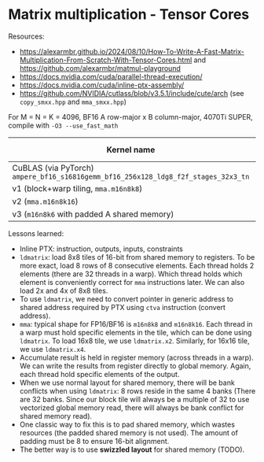 # Matrix multiplication - Tensor Cores

Resources:
- https://alexarmbr.github.io/2024/08/10/How-To-Write-A-Fast-Matrix-Multiplication-From-Scratch-With-Tensor-Cores.html and https://github.com/alexarmbr/matmul-playground
- https://docs.nvidia.com/cuda/parallel-thread-execution/
- https://docs.nvidia.com/cuda/inline-ptx-assembly/
- https://github.com/NVIDIA/cutlass/blob/v3.5.1/include/cute/arch (see `copy_smxx.hpp` and `mma_smxx.hpp`)

For M = N = K = 4096, BF16 A row-major x B column-major, 4070Ti SUPER, compile with `-O3 --use_fast_math`

Kernel name                                                                        | Duration (ms) | % of CuBLAS
-----------------------------------------------------------------------------------|---------------|-------------
CuBLAS (via PyTorch) `ampere_bf16_s16816gemm_bf16_256x128_ldg8_f2f_stages_32x3_tn` |          1.84 |     100.00%
v1 (block+warp tiling, `mma.m16n8k8`)                                              |          1.98 |      92.93%
v2 (`mma.m16n8k16`)                                                                |          2.12 |      86.79%
v3 (`m16n8k6` with padded A shared memory)                                         |          1.92 |      95.83%

Lessons learned:
- Inline PTX: instruction, outputs, inputs, constraints
- `ldmatrix`: load 8x8 tiles of 16-bit from shared memory to registers. To be more exact, load 8 rows of 8 consecutive elements. Each thread holds 2 elements (there are 32 threads in a warp). Which thread holds which element is conveniently correct for `mma` instructions later. We can also load 2x and 4x of 8x8 tiles.
- To use `ldmatrix`, we need to convert pointer in generic address to shared address required by PTX using `ctva` instruction (convert address).
- `mma`: typical shape for FP16/BF16 is `m16n8k8` and `m16n8k16`. Each thread in a warp must hold specific elements in the tile, which can be done using `ldmatrix`. To load 16x8 tile, we use `ldmatrix.x2`. Similarly, for 16x16 tile, we use `ldmatrix.x4`.
- Accumulate result is held in register memory (across threads in a warp). We can write the results from register directly to global memory. Again, each thread hold specific elements of the output.
- When we use normal layout for shared memory, there will be bank conflicts when using `ldmatrix`: 8 rows reside in the same 4 banks (There are 32 banks. Since our block tile will always be a multiple of 32 to use vectorized global memory read, there will always be bank conflict for shared memory read).
- One classic way to fix this is to pad shared memory, which wastes resources (the padded shared memory is not used). The amount of padding must be 8 to ensure 16-bit alignment.
- The better way is to use **swizzled layout** for shared memory (TODO).
